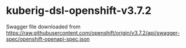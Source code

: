 # kuberig-dsl-openshift-v3.7.2

Swagger file downloaded from https://raw.githubusercontent.com/openshift/origin/v3.7.2/api/swagger-spec/openshift-openapi-spec.json
